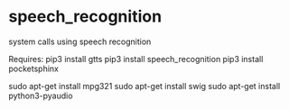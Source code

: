 # speech_recognition
system calls using speech recognition

Requires:
  pip3 install gtts
  pip3 install speech_recognition
  pip3 install pocketsphinx
  
  sudo apt-get install mpg321
  sudo apt-get install swig
  sudo apt-get install python3-pyaudio
  
